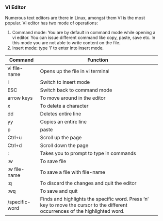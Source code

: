 ### VI Editor

Numerous text editors are there in Linux, amongst them VI is the most popular. VI editor has two mode of operations:

1. Command mode: You are by default in command mode while opening a vi editor. You can issue different command like copy, paste, save etc. In this mode you are not able to write content on the file.
2. Insert mode: type ‘i’ to enter into insert mode.

| Command | Function |
| --- | --- |
| vi file-name | Opens up the file in vi terminal |
| i | Switch to insert mode |
| ESC | Switch back to command mode |
| arrow keys | To move around in the editor |
| x | To delete a character |
| dd | Deletes entire line |
| yy | Copies an entire line |
| p | paste |
| Ctrl+u | Scroll up the page |
| Ctrl+d | Scroll down the page |
| : | Takes you to prompt to type in commands |
| :w | To save file |
| :w file-name | To save a file with file-name |
| :q | To discard the changes and quit the editor |
| :wq | To save and quit |
| /specific-word | Finds and highlights the specific word. Press ‘n’ key to move the cursor to the different occurrences of the highlighted word.
